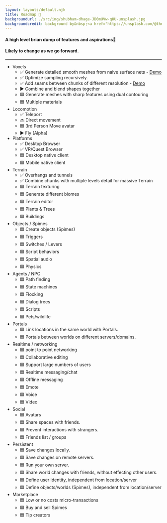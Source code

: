 ```yaml
---
layout: layouts/default.njk
title: Roadmap 🚀
backgroundurl: ./src/img/shubham-dhage-JD0mUVw-qHU-unsplash.jpg
backgroundcredit: background by&nbsp;<a href="https://unsplash.com/@theshubhamdhage?utm_source=unsplash&utm_medium=referral&utm_content=creditCopyText">Shubham Dhage</a>&nbsp;on&nbsp;<a href="https://unsplash.com/@theshubhamdhage?utm_source=unsplash&utm_medium=referral&utm_content=creditCopyText">Unsplash</a>
---
```


#### A high level brian dump of features and aspirations🦄 
#### Likely to change as we go forward.
******

- Voxels
    - ✅ Generate detailed smooth meshes from naive surface nets - [Demo](/demos/TwoChunksOneSphere/)
    - ✅ Optimize sampling recursively.
    - ✅ Add seams between chunks of different resolution - [Demo](/demos/SeamlessChunkTransition/)
    - ▶️ Combine and blend shapes together
    - 🟦 Generate meshes with sharp features using dual contouring
    - 🟦 Multiple materials
- Locomotion
    - ✅ Teleport
    - 🔜 Direct movement
    - 🟦 3rd Person Move avatar
    - ▶️ Fly (Alpha)
- Platforms
    - ✅ Desktop Browser
    - ✅ VR/Quest Browser
    - 🟦 Desktop native client
    - 🟦 Mobile native client
- Terrain
    - ✅ Overhangs and tunnels
    - ✅ Combine chunks with multiple levels detail for massive Terrain
    - 🟦 Terrain texturing
    - 🟦 Generate different biomes
    - 🟦 Terrain editor
    - 🟦 Plants & Trees
    - 🟦 Buildings
- Objects / Spimes
    - 🟦 Create objects (Spimes)
    - 🟦 Triggers
    - 🟦 Switches / Levers
    - 🟦 Script behaviors
    - 🟦 Spatial audio
    - 🟦 Physics
- Agents / NPC
    - 🟦 Path finding
    - 🟦 State machines
    - 🟦 Flocking
    - 🟦 Dialog trees
    - 🟦 Scripts
    - 🟦 Pets/wildlife
- Portals
    - 🟦 Link locations in the same world with Portals.
    - 🟦 Portals between worlds on different servers/domains. 
- Realtime / networking
    - 🟦 point to point networking
    - 🟦 Collaborative editing
    - 🟦 Support large numbers of users
    - 🟦 Realtime messaging/chat
    - 🟦 Offline messaging
    - 🟦 Emote 
    - 🟦 Voice
    - 🟦 Video
- Social
    - 🟦 Avatars
    - 🟦 Share spaces with friends.
    - 🟦 Prevent interactions with strangers.
    - 🟦 Friends list / groups
- Persistent
    - 🟦 Save changes locally.
    - 🟦 Save changes on remote servers.
    - 🟦 Run your own server.
    - 🟦 Share world changes with friends, without effecting other users.
    - 🟦 Define user identity, independent from location/server
    - 🟦 Define objects/worlds (Spimes), independent from location/server
- Marketplace
    - 🟦 Low or no costs micro-transactions
    - 🟦 Buy and sell Spimes
    - 🟦 Tip creators